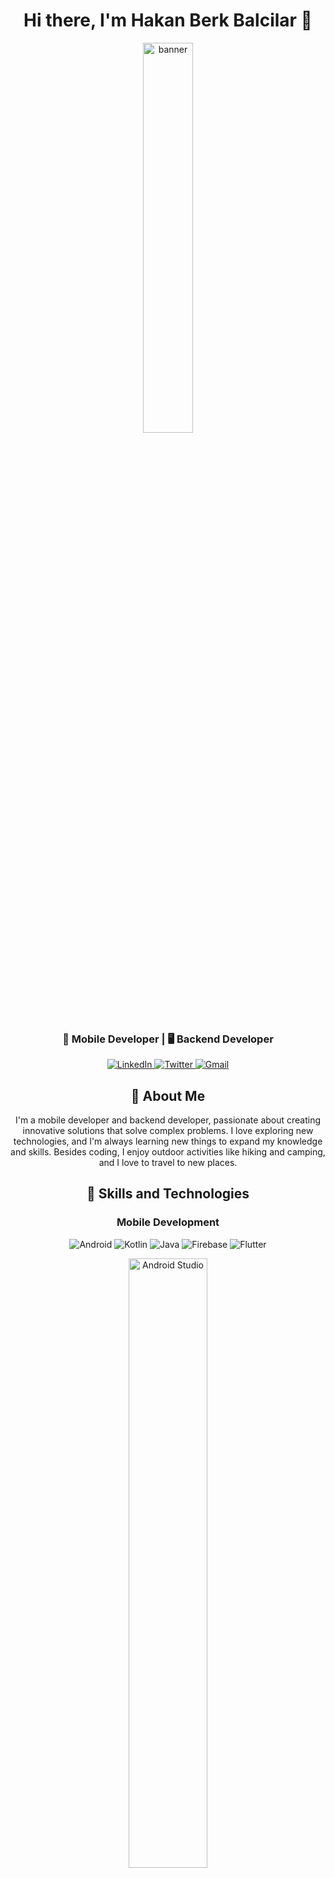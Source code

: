 <h1 align="center">Hi there, I'm Hakan Berk Balcilar 👋</h1>
<p align="center">
  <img width="40%" src="https://github.com/hakanberkbalcilar/hakanberkbalcilar/tree/master/blob/main/banner.gif" alt="banner" />
</p>
<h3 align="center">📱 Mobile Developer | 🖥️ Backend Developer</h3>
<p align="center">
  <a href="https://www.linkedin.com/in/hakan-berk-balcilar/" target="_blank">
    <img src="https://img.shields.io/badge/LinkedIn-0077B5?style=for-the-badge&logo=linkedin&logoColor=white" alt="LinkedIn" />
  </a>
  <a href="https://twitter.com/hakanberkbalci1" target="_blank">
    <img src="https://img.shields.io/badge/Twitter-1DA1F2?style=for-the-badge&logo=twitter&logoColor=white" alt="Twitter" />
  </a>
  <a href="mailto:hakanberkbalcilar@gmail.com">
    <img src="https://img.shields.io/badge/Gmail-D14836?style=for-the-badge&logo=gmail&logoColor=white" alt="Gmail" />
  </a>
</p>
<h2 align="center">🚀 About Me</h2>
<p align="center">
  I'm a mobile developer and backend developer, passionate about creating innovative solutions that solve complex problems. I love exploring new technologies, and I'm always learning new things to expand my knowledge and skills. Besides coding, I enjoy outdoor activities like hiking and camping, and I love to travel to new places.
</p>
<h2 align="center">🌟 Skills and Technologies</h2>
<h3 align="center">Mobile Development</h3>
<p align="center">
  <img src="https://img.shields.io/badge/Android-3DDC84?style=for-the-badge&logo=android&logoColor=white" alt="Android" />
  <img src="https://img.shields.io/badge/Kotlin-0095D5?style=for-the-badge&logo=kotlin&logoColor=white" alt="Kotlin" />
  <img src="https://img.shields.io/badge/Java-007396?style=for-the-badge&logo=java&logoColor=white" alt="Java" />
  <img src="https://img.shields.io/badge/Firebase-FFCA28?style=for-the-badge&logo=firebase&logoColor=white" alt="Firebase" />
  <img src="https://img.shields.io/badge/Flutter-02569B?style=for-the-badge&logo=flutter&logoColor=white" alt="Flutter" />
</p>
<p align="center">
  <img src="https://github.com/hakanberkbalcilar/hakanberkbalcilar/tree/master/blob/main/android_studio.png" width="50%" alt="Android Studio" />
</p>
<h3 align="center">Backend Development</h3>
<p align="center">
  <img src="https://img.shields.io/badge/.NET%20Core-512BD4?style=for-the-badge&logo=.net&logoColor=white" alt=".NET Core" />
  <img src="https://img.shields.io/badge/C%23-239120?style=for-the-badge&logo=csharp&logoColor=white" alt="C#" />
  <img src="https://img.shields.io/badge/ASP.NET-5C2D91?style=for-the-badge&logo=asp.net&logoColor=white" alt="ASP.NET" />
  <img src="https://img.shields.io/badge/SQL%20Server-CC2927?style=for-the-badge&logo=microsoftsqlserver&logoColor=white" alt="SQL Server" />
</p>
<p align="center">
  <img src="https://github.com/hakanberkbalcilar/hakanberkbalcilar/tree/master/blob/main/net_core.png" width="50%" alt=".NET Core" />
</p>
<h2 align="center">📈 Stats</h2>
<p align="center">
  <img src="https://github-readme-stats.vercel.app/api?username=hakanberkbalcilar&show_icons=true&theme=dracula" alt="GitHub Stats" />
</p>
<h2 align="center">📫 Contact</h2>
<p align="center">
  <a href="https://www.linkedin.com/in/hakan-berk-balcilar/" target="_blank">
    <img src="https://img.shields.io/badge/LinkedIn-0077B5?style=for-the-badge&logo=linkedin&logoColor=white" alt="LinkedIn" />
  </a>
  <a href="https://twitter.com/hakanberkbalci1" target="_blank">
    <img src="https://img.shields.io/badge/Twitter-1DA1F2?style=for-the-badge&logo=twitter&logoColor=white" alt="Twitter" />
  </a>
  <a href="mailto:hakanberkbalcilar@gmail.com">
    <img src="https://img.shields.io/badge/Gmail-D14836?style=for-the-badge&logo=gmail&logoColor=white" alt="Gmail" />
  </a>
</p>
<p align="center">
  <img src="https://komarev.com/ghpvc/?username=hakanberkbalcilar&label=Profile%20views&color=0e75b6&style=flat" alt="Profile Views" />
</p>